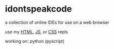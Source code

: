# idontspeakcode
a collection of online IDEs for use on a web browser

use my [HTML](http://idsc.oddcell.ca/html), [JS](http://idsc.oddcell.ca/js), or [CSS](http://idsc.oddcell.ca/css) repls

working on: python (pyscript)
